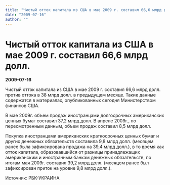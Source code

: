 ```yaml
---
title: "Чистый отток капитала из США в мае 2009 г. составил 66,6 млрд долл."
date: "2009-07-16"
author: ""
---
```


# Чистый отток капитала из США в мае 2009 г. составил 66,6 млрд долл.

**2009-07-16** 

Чистый отток капитала из США в мае 2009 г. составил 66,6 млрд долл. против оттока в 38 млрд долл. в предыдущем месяце. Такие данные содержатся в материалах, опубликованных сегодня Министерством финансов США.



В мае 2009г. объем продаж иностранцами долгосрочных американских ценных бумаг составил 37,2 млрд долл. В апреле 2009г., по пересмотренным данным, объем продаж составил 8,5 млрд долл.



Покупка иностранцами американских краткосрочных ценных бумаг и других денежных обязательств составила 9,8 млрд долл. (месяцем ранее была зафиксирована продажа на 39,4 млрд долл.), в то время как отток капитала, образовавшийся от разницы принадлежащих американским и иностранным банкам денежных обязательств, по итогам мая 2009г. составил 39,2 млрд долл. (месяцем ранее был зафиксирован приток на уровне 9,8 млрд долл.).

Источник: РБК-УКРАИНА